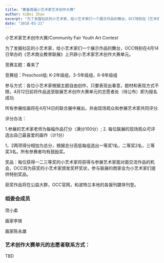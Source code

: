 ```yaml
---
title: "筹备首届小艺术家艺术创作大赛"
author: XiBei Zhao
excerpt: "为了发掘社区的小艺术家，给小艺术家们一个展示作品的舞台，OCC特别在《艺术商业教育联展》上开辟小艺术家艺术创作大赛单元。竞赛主题：春来了。组委会成员包括项小柔和画家李铁。"
date: "2018-03-21"
---
```


小艺术家艺术创作大赛/Community Fair Youth Art Contest

为了发掘社区的小艺术家，给小艺术家们一个展示作品的舞台，OCC特别在4月14日举办的《艺术商业教育联展》上开辟小艺术家艺术创作大赛单元。

竞赛主题：春来了

竞赛组：Preschool组; K-2年级组，3-5年级组，6-8年级组

参与方式：各位小艺术家根据主题自由创作，只要表现出春意，题材和表现方式不限，4月12日前将作品送至联展艺术创作大赛单元的志愿者处（待公布）即为报名成功.

所有参展绘画将在4月14日的联合展中展出，并由现场观众和参展艺术家共同评分.

评分办法：

1.参展的艺术家老师为每幅作品打分（满分100分）; 2. 每位联展的现场观众可评选出自己最喜爱的画作（计1分）

1，2两项得分相加为总分，根据总分高低每组选出一等奖1名，二等奖2名，三等奖3名。所有参赛者均有鼓励奖。

奖品：每位获得一二三等奖的小艺术家将获得与参展艺术家面对面交流作品的机会，OCC将为获奖的小艺术家颁发奖杯奖状，参与联展的商家会为小艺术家们提供特别奖品。

获奖作品将在公益大群，OCC官网，和波特兰本地的各报刊媒体刊登。

### 组委会成员

项小柔

画家李铁

画家陈永雄

### 艺术创作大赛单元的志愿者联系方式：

TBD
